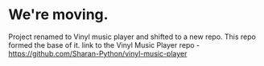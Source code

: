 # We're moving.

Project renamed to Vinyl music player and shifted to a new repo. This repo formed the base of it. link to the Vinyl Music Player repo - https://github.com/Sharan-Python/vinyl-music-player
